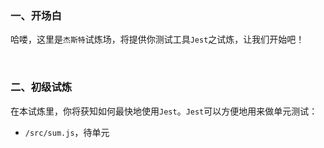 ### 一、开场白
哈喽，这里是`杰斯特`试炼场，将提供你测试工具`Jest`之试炼，让我们开始吧！

<br>

### 二、初级试炼
在本试炼里，你将获知如何最快地使用`Jest`。`Jest`可以方便地用来做单元测试：
- `/src/sum.js`，待单元